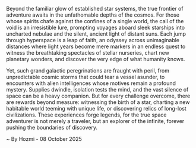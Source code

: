 
Beyond the familiar glow of established star systems, the true frontier of adventure awaits in the unfathomable depths of the cosmos. For those whose spirits chafe against the confines of a single world, the call of the void is an irresistible lure, prompting voyages aboard sleek starships into uncharted nebulae and the silent, ancient light of distant suns. Each jump through hyperspace is a leap of faith, an odyssey across unimaginable distances where light years become mere markers in an endless quest to witness the breathtaking spectacles of stellar nurseries, chart new planetary wonders, and discover the very edge of what humanity knows.

Yet, such grand galactic peregrinations are fraught with peril, from unpredictable cosmic storms that could tear a vessel asunder, to encounters with alien intelligences whose motives remain a profound mystery. Supplies dwindle, isolation tests the mind, and the vast silence of space can be a heavy companion. But for every challenge overcome, there are rewards beyond measure: witnessing the birth of a star, charting a new habitable world teeming with unique life, or discovering relics of long-lost civilizations. These experiences forge legends, for the true space adventurer is not merely a traveler, but an explorer of the infinite, forever pushing the boundaries of discovery.

~ By Hozmi - 08 October 2025
